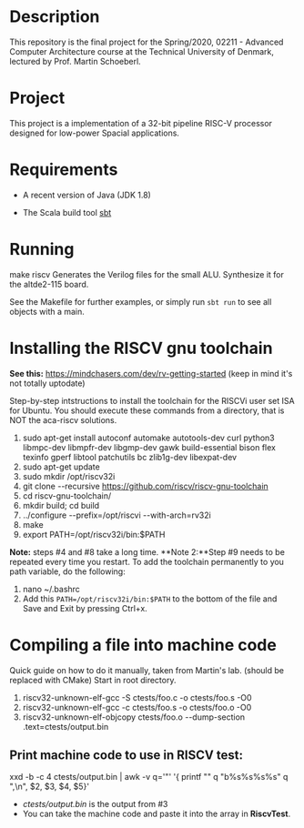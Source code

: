 # Description

This repository is the final project for the Spring/2020, 02211 - Advanced Computer Architecture course at the Technical University of Denmark, lectured by Prof. Martin Schoeberl.

# Project

This project is a implementation of a 32-bit pipeline RISC-V processor designed for low-power Spacial applications.

# Requirements

 * A recent version of Java (JDK 1.8)

 * The Scala build tool [sbt](http://www.scala-sbt.org/)

# Running

make riscv
	Generates the Verilog files for the small ALU.
	Synthesize it for the altde2-115 board.

See the Makefile for further examples, or simply run `sbt run` to see all objects with a main.

# Installing the RISCV gnu toolchain

**See this:** https://mindchasers.com/dev/rv-getting-started (keep in mind it's not totally uptodate)

Step-by-step intstructions to install the toolchain for the RISCVi user set ISA for Ubuntu.
You should execute these commands from a directory, that is NOT the aca-riscv solutions.

1. sudo apt-get install autoconf automake autotools-dev curl python3 libmpc-dev libmpfr-dev libgmp-dev gawk build-essential bison flex texinfo gperf libtool patchutils bc zlib1g-dev libexpat-dev
2. sudo apt-get update 
3. sudo mkdir /opt/riscv32i
4. git clone --recursive https://github.com/riscv/riscv-gnu-toolchain
5. cd riscv-gnu-toolchain/
6. mkdir build; cd build
7. ../configure --prefix=/opt/riscvi --with-arch=rv32i
8. make
9. export PATH=/opt/riscv32i/bin:$PATH

**Note:** steps #4 and #8 take a long time. 
**Note 2:**Step #9 needs to be repeated every time you restart. To add the toolchain permanently to you path variable, do the following:
1. nano ~/.bashrc
2. Add this `PATH=/opt/riscv32i/bin:$PATH` to the bottom of the file and Save and Exit by pressing Ctrl+x.


# Compiling a file into machine code
Quick guide on how to do it manually, taken from Martin's lab. (should be replaced with CMake)
Start in root directory.
1. riscv32-unknown-elf-gcc -S ctests/foo.c -o ctests/foo.s -O0
2. riscv32-unknown-elf-gcc -c ctests/foo.s -o ctests/foo.o -O0
3. riscv32-unknown-elf-objcopy ctests/foo.o --dump-section .text=ctests/output.bin

## Print machine code to use in RISCV test:
xxd -b -c 4  ctests/output.bin | awk -v q='"' '{ printf "" q "b%s%s%s%s" q ",\n", $2, $3, $4, $5}'
- *ctests/output.bin* is the output from #3
- You can take the machine code and paste it into the array in **RiscvTest**.